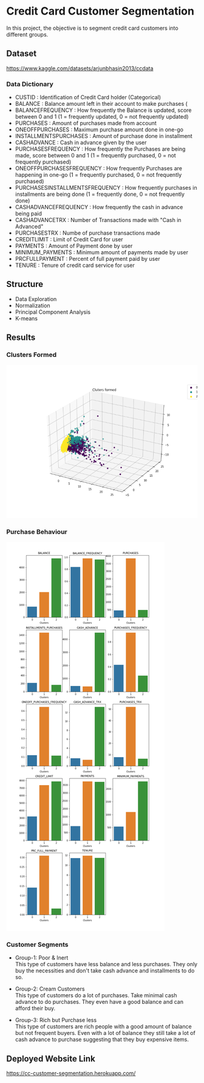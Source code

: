 # Credit Card Customer Segmentation

In this project, the objective is to segment credit card customers into different groups.

## Dataset
https://www.kaggle.com/datasets/arjunbhasin2013/ccdata

###  Data Dictionary
* CUSTID : Identification of Credit Card holder (Categorical)
* BALANCE : Balance amount left in their account to make purchases (
* BALANCEFREQUENCY : How frequently the Balance is updated, score between 0 and 1 (1 = frequently updated, 0 = not frequently updated)
* PURCHASES : Amount of purchases made from account
* ONEOFFPURCHASES : Maximum purchase amount done in one-go
* INSTALLMENTSPURCHASES : Amount of purchase done in installment
* CASHADVANCE : Cash in advance given by the user
* PURCHASESFREQUENCY : How frequently the Purchases are being made, score between 0 and 1 (1 = frequently purchased, 0 = not frequently purchased)
* ONEOFFPURCHASESFREQUENCY : How frequently Purchases are happening in one-go (1 = frequently purchased, 0 = not frequently purchased)
* PURCHASESINSTALLMENTSFREQUENCY : How frequently purchases in installments are being done (1 = frequently done, 0 = not frequently done)
* CASHADVANCEFREQUENCY : How frequently the cash in advance being paid
* CASHADVANCETRX : Number of Transactions made with "Cash in Advanced"
* PURCHASESTRX : Numbe of purchase transactions made
* CREDITLIMIT : Limit of Credit Card for user
* PAYMENTS : Amount of Payment done by user
* MINIMUM_PAYMENTS : Minimum amount of payments made by user
* PRCFULLPAYMENT : Percent of full payment paid by user
* TENURE : Tenure of credit card service for user

## Structure
* Data Exploration
* Normalization
* Principal Component Analysis 
* K-means

## Results

### Clusters Formed
![Clusters](clusters.png)

### Purchase Behaviour
![Purchase Behaviour](PurchaseBehaviour.png)

### Customer Segments

* Group-1: Poor & Inert  
  This type of customers have less balance and less purchases. They only buy the necessities and don't take cash advance and installments to do so.

* Group-2: Cream Customers  
  This type of customers do a lot of purchases. Take minimal cash advance to do purchases. They even have a good balance and can afford their buy.
  
* Group-3: Rich but Purchase less  
This type of customers are rich people with a good amount of balance but not frequent buyers. Even with a lot of balance they still take a lot of cash advance to purchase suggesting that they buy expensive items.

## Deployed Website Link
https://cc-customer-segmentation.herokuapp.com/


